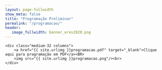 ```yaml
---
layout: page-fullwidth
show_meta: false
title: "Programação Preliminar"
permalink: "/programacao/"
header:
   image_fullwidth: banner_eres2020.png
---
```


	<div class="medium-32 columns">
		<a href="{{ site.urlimg }}programacao.pdf" target="_blank">Clique aqui para programação em PDF</a><BR>
		<img src="{{ site.urlimg }}programacao.png"/><br>		
	</div>


